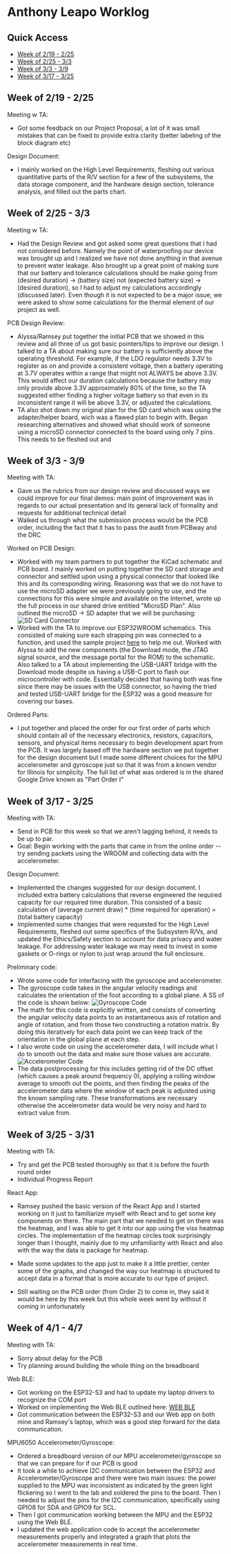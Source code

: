 # Anthony Leapo Worklog
## Quick Access
- [Week of 2/19 - 2/25](#week-of-219---225)
- [Week of 2/25 - 3/3](#week-of-225---33)
- [Week of 3/3 - 3/9](#week-of-33---39)
- [Week of 3/17 - 3/25](#week-of-317---325)


## Week of 2/19 - 2/25
Meeting w TA:
- Got some feedback on our Project Proposal, a lot of it was small mistakes that can be fixed to provide extra clarity (better labeling of the block diagram etc) 

Design Document:
- I mainly worked on the High Level Requirements, fleshing out various quantitative parts of the R/V section for a few of the subsystems, the data storage component, and the hardware design section, tolerance analysis, and filled out the parts chart.

## Week of 2/25 - 3/3
Meeting w TA:
- Had the Design Review and got asked some great questions that I had not considered before. Namely the point of waterproofing our device was brought up and I realized we have not done anything in that avenue to prevent water leakage. Also brought up a great point of making sure that our battery and tolerance calculations should be make going from (desired duration) -> (battery size) not (expected battery size) -> (desired duration), so I had to adjust my calculations accordingly (discussed later). Even though it is not expected to be a major issue, we were asked to show some calculations for the thermal element of our project as well.

PCB Design Review:
- Alyssa/Ramsey put together the initial PCB that we showed in this review and all three of us got basic pointers/tips to improve our design. I talked to a TA about making sure our battery is sufficiently above the operating threshold. For example, if the LDO regulator needs 3.3V to register as on and provide a consistent voltage, then a battery operating at 3.7V operates within a range that might not ALWAYS be above 3.3V. This would affect our duration calculations because the battery may only provide above 3.3V approximately 80% of the time, so the TA suggested either finding a higher voltage battery so that even in its inconsistent range it will be above 3.3V, or adjusted the calculations. 
- TA also shot down my original plan for the SD card which was using the adapter/helper board, wich was a flawed plan to begin with. Began researching alternatives and showed what should work of someone using a microSD connector connected to the board using only 7 pins. This needs to be fleshed out and 


## Week of 3/3 - 3/9
Meeting with TA:
- Gave us the rubrics from our design review and discussed ways we could improve for our final demos: main point of improvement was in regards to our actual presentation and its general lack of formality and requests for additional technical detail
- Walked us through what the submission process would be the PCB order, including the fact that it has to pass the audit from PCBway and the DRC

Worked on PCB Design:
- Worked with my team partners to put together the KiCad schematic and PCB board. I mainly worked on putting together the SD card storage and connector and settled upon using a physical connector that looked like this and its corresponding wiring. Reasoning was that we do not have to use the microSD adapter we were previously going to use, and the connections for this were simple and available on the Internet, wrote up the full process in our shared drive entitled "MicroSD Plan". Also outlined the microSD -> SD adapter that we will be purchasing:
![SD Card Connector](sdconnector.png)
- Worked with the TA to improve our ESP32WROOM schematics. This consisted of making sure each strapping pin was connected to a function, and used the sample project [here](https://courses.engr.illinois.edu/ece445/wiki/#/esp32_example/index) to help me out. Worked with Alyssa to add the new components (the Download mode, the JTAG signal source, and the message portal for the ROM) to the schematic. Also talked to a TA about implementing the USB-UART bridge with the Download mode despite us having a USB-C port to flash our microcontroller with code. Essentially decided that having both was fine since there may be issues with the USB connector, so having the tried and tested USB-UART bridge for the ESP32 was a good measure for covering our bases. 

Ordered Parts:
- I put together and placed the order for our first order of parts which should contain all of the necessary electronics, resistors, capacitors, sensors, and physical items necessary to begin development apart from the PCB. It was largely based off the hardware section we put together for the design document but I made some different choices for the MPU accelerometer and gyroscope just so that it was from a known vendor for Illinois for simplicity. The full list of what was ordered is in the shared Google Drive known as "Part Order I"

## Week of 3/17 - 3/25
Meeting with TA:
- Send in PCB for this week so that we aren't lagging behind, it needs to be up to par.
- Goal: Begin working with the parts that came in from the online order -- try sending packets using the WROOM and collecting data with the accelerometer.


Design Document:
- Implemented the changes suggested for our design document. I included extra battery calculations that reverse engineered the required capacity for our required time duration. This consisted of a basic calculation of (average current draw) * (time required for operation) = (total battery capacity)
- Implemented some changes that were requested for the High Level Requirements, fleshed out some specifics of the Subsystem R/Vs, and updated the Ethics/Safety section to account for data privacy and water leakage. For addressing water leakage we may need to invest in some gaskets or O-rings or nylon to just wrap around the full enclosure.

Preliminary code:
- Wrote some code for interfacing with the gyroscope and accelerometer.
- The gyroscope code takes in the angular velocity readings and calculates the orientation of the foot according to a global plane. A SS of the code is shown below:
![Gyroscope Code](gyrocode1.png)
- The math for this code is explicitly written, and consists of converting the angular velocity data points to an instantaneous axis of rotation and angle of rotation, and from those two constructing a rotation matrix. By doing this iteratively for each data point we can keep track of the orientation in the global plane at each step.
- I also wrote code on using the accelerometer data, I will include what I do to smooth out the data and make sure those values are accurate.
![Accelerometer Code](accelerometercode1.png)
- The data postprocessing for this includes getting rid of the DC offset (which causes a peak around frequency 0), applying a rolling window average to smooth out the points, and then finding the peaks of the accelerometer data where the window of each peak is adjusted using the known sampling rate. These transformations are necessary otherwise the accelerometer data would be very noisy and hard to extract value from. 



## Week of 3/25 - 3/31
Meeting with TA:
- Try and get the PCB tested thoroughly so that it is before the fourth round order
- Individual Progress Report

React App:
- Ramsey pushed the basic version of the React App and I started working on it just to familiarize myself with React and to get some key components on there. The main part that we needed to get on there was the heatmap, and I was able to get it into our app using the visx heatmap circles. The implementation of the heatmap circles took surprisingly longer than I thought, mainly due to my unfamiliarity with React and also with the way the data is package for heatmap.
- Made some updates to the app just to make it a little prettier, center some of the graphs, and changed the way our heatmap is structured to accept data in a format that is more accurate to our type of project.

- Still waiting on the PCB order (from Order 2) to come in, they said it would be here by this week but this whole week went by without it coming in unfortunately


## Week of 4/1 - 4/7
Meeting with TA:
- Sorry about delay for the PCB
- Try planning around building the whole thing on the breadboard

Web BLE:
- Got working on the ESP32-S3 and had to update my laptop drivers to recognize the COM port
- Worked on implementing the Web BLE outlined here: [WEB BLE](https://randomnerdtutorials.com/esp32-web-bluetooth/#project-overview)
- Got communication between the ESP32-S3 and our Web app on both mine and Ramsey's laptop, which was a good step forward for the data communication.

MPU6050 Accelerometer/Gyroscope:
- Ordered a breadboard version of our MPU accelerometer/gyroscope so that we can prepare for if our PCB is good
- It took a while to achieve I2C communication between the ESP32 and Accelerometer/Gyroscope and there were two main issues: the power supplied to the MPU was inconsistent as indicated by the green light flickering so I went to the lab and soldered the pins to the board. Then I needed to adjust the pins for the I2C communication, specifically using GPIO8 for SDA and GPIO9 for SCL. 
- Then I got communication working between the MPU and the ESP32 using the Web BLE.
- I updated the web application code to accept the accelerometer measurements properly and integrated a graph that plots the accelerometer measurements in real time.

